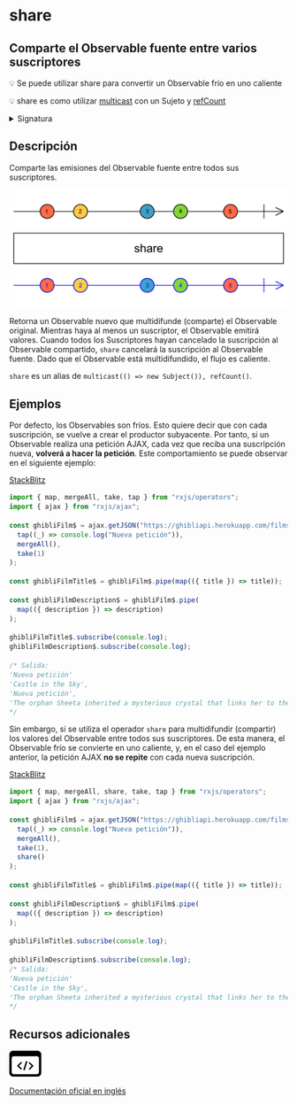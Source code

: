 # share

<h2 class="subtitle"> Comparte el Observable fuente entre varios suscriptores</h2>

💡 Se puede utilizar share para convertir un Observable frío en uno caliente

💡 share es como utilizar <a href="/operators/multicasting/multicast">multicast</a> con un Sujeto y <a href="/operators/multicasting/refCount">refCount</a>

<details>
<summary>Signatura</summary>

## Firma

`share<T>(): MonoTypeOperatorFunction<T>`

## Parámetros

No recibe ningún parámetro.

## Retorna

`MonoTypeOperatorFunction<T>`: Un Observable que, al ser conectado, hace que el Observable fuente emita valores a sus Observadores.

</details>

## Descripción

Comparte las emisiones del Observable fuente entre todos sus suscriptores.

<img src="/assets/images/marble-diagrams/multicasting/share.png" alt="Diagrama de canicas del operador share">

Retorna un Observable nuevo que multidifunde (comparte) el Observable original. Mientras haya al menos un suscriptor, el Observable emitirá valores. Cuando todos los Suscriptores hayan cancelado la suscripción al Observable compartido, `share` cancelará la suscripción al Observable fuente. Dado que el Observable está multidifundido, el flujo es caliente.

`share` es un alias de `multicast(() => new Subject()), refCount()`.

## Ejemplos

Por defecto, los Observables son fríos. Esto quiere decir que con cada suscripción, se vuelve a crear el productor subyacente. Por tanto, si un Observable realiza una petición AJAX, cada vez que reciba una suscripción nueva, **volverá a hacer la petición**. Este comportamiento se puede observar en el siguiente ejemplo:

[StackBlitz](https://stackblitz.com/edit/docu-rxjs-share?file=index.ts)

```javascript
import { map, mergeAll, take, tap } from "rxjs/operators";
import { ajax } from "rxjs/ajax";

const ghibliFilm$ = ajax.getJSON("https://ghibliapi.herokuapp.com/films").pipe(
  tap((_) => console.log("Nueva petición")),
  mergeAll(),
  take(1)
);

const ghibliFilmTitle$ = ghibliFilm$.pipe(map(({ title }) => title));

const ghibliFilmDescription$ = ghibliFilm$.pipe(
  map(({ description }) => description)
);

ghibliFilmTitle$.subscribe(console.log);
ghibliFilmDescription$.subscribe(console.log);

/* Salida: 
'Nueva petición'
'Castle in the Sky',
'Nueva petición',
'The orphan Sheeta inherited a mysterious crystal that links her to the mythical...'
*/
```

Sin embargo, si se utiliza el operador `share` para multidifundir (compartir) los valores del Observable entre todos sus suscriptores. De esta manera, el Observable frío se convierte en uno caliente, y, en el caso del ejemplo anterior, la petición AJAX **no se repite** con cada nueva suscripción.

[StackBlitz](https://stackblitz.com/edit/docu-rxjs-share-2?file=index.ts)

```javascript
import { map, mergeAll, share, take, tap } from "rxjs/operators";
import { ajax } from "rxjs/ajax";

const ghibliFilm$ = ajax.getJSON("https://ghibliapi.herokuapp.com/films").pipe(
  tap((_) => console.log("Nueva petición")),
  mergeAll(),
  take(1),
  share()
);

const ghibliFilmTitle$ = ghibliFilm$.pipe(map(({ title }) => title));

const ghibliFilmDescription$ = ghibliFilm$.pipe(
  map(({ description }) => description)
);

ghibliFilmTitle$.subscribe(console.log);

ghibliFilmDescription$.subscribe(console.log);
/* Salida:
'Nueva petición'
'Castle in the Sky',
'The orphan Sheeta inherited a mysterious crystal that links her to the mythical...'
*/
```

<div class="additional-section">

## Recursos adicionales

<a class="source-icon" target="_blank" href="https://github.com/ReactiveX/rxjs/blob/master/src/internal/operators/share.ts">
<img src="assets/icons/source-code.png" alt="Source code">
</a>
</div>

<a target="_blank" href="https://rxjs.dev/api/operators/share">Documentación oficial en inglés</a>
